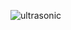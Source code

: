 
![ultrasonic](https://user-images.githubusercontent.com/81153072/157304905-784be8d9-bdeb-4d6a-9e6c-28cc6a5e0eb3.png)

